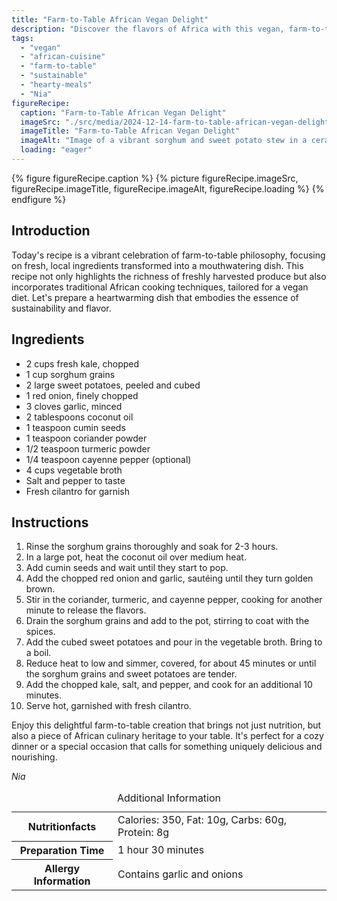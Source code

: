 ```yaml
---
title: "Farm-to-Table African Vegan Delight"
description: "Discover the flavors of Africa with this vegan, farm-to-table dish featuring fresh kale, sorghum, and sweet potatoes, spiced perfectly with traditional herbs."
tags:
  - "vegan"
  - "african-cuisine"
  - "farm-to-table"
  - "sustainable"
  - "hearty-meals"
  - "Nia"
figureRecipe: 
  caption: "Farm-to-Table African Vegan Delight"
  imageSrc: "./src/media/2024-12-14-farm-to-table-african-vegan-delight-9091.png"
  imageTitle: "Farm-to-Table African Vegan Delight"
  imageAlt: "Image of a vibrant sorghum and sweet potato stew in a ceramic bowl on a rustic table, highlighted by natural light and wildflowers."
  loading: "eager"
---
```


{% figure figureRecipe.caption %}
{% picture figureRecipe.imageSrc, figureRecipe.imageTitle, figureRecipe.imageAlt, figureRecipe.loading %}
{% endfigure %}

## Introduction

Today's recipe is a vibrant celebration of farm-to-table philosophy, focusing on fresh, local ingredients transformed into a mouthwatering dish. This recipe not only highlights the richness of freshly harvested produce but also incorporates traditional African cooking techniques, tailored for a vegan diet. Let's prepare a heartwarming dish that embodies the essence of sustainability and flavor.

## Ingredients

- 2 cups fresh kale, chopped
- 1 cup sorghum grains
- 2 large sweet potatoes, peeled and cubed
- 1 red onion, finely chopped
- 3 cloves garlic, minced
- 2 tablespoons coconut oil
- 1 teaspoon cumin seeds
- 1 teaspoon coriander powder
- 1/2 teaspoon turmeric powder
- 1/4 teaspoon cayenne pepper (optional)
- 4 cups vegetable broth
- Salt and pepper to taste
- Fresh cilantro for garnish

## Instructions

1. Rinse the sorghum grains thoroughly and soak for 2-3 hours.
2. In a large pot, heat the coconut oil over medium heat.
3. Add cumin seeds and wait until they start to pop.
4. Add the chopped red onion and garlic, sautéing until they turn golden brown.
5. Stir in the coriander, turmeric, and cayenne pepper, cooking for another minute to release the flavors.
6. Drain the sorghum grains and add to the pot, stirring to coat with the spices.
7. Add the cubed sweet potatoes and pour in the vegetable broth. Bring to a boil.
8. Reduce heat to low and simmer, covered, for about 45 minutes or until the sorghum grains and sweet potatoes are tender.
9. Add the chopped kale, salt, and pepper, and cook for an additional 10 minutes.
10. Serve hot, garnished with fresh cilantro.

Enjoy this delightful farm-to-table creation that brings not just nutrition, but also a piece of African culinary heritage to your table. It's perfect for a cozy dinner or a special occasion that calls for something uniquely delicious and nourishing.

*Nia*

<table><caption class='sr-only'>Additional Information</caption><tr><th>Nutritionfacts</th><td>Calories: 350, Fat: 10g, Carbs: 60g, Protein: 8g&nbsp;</td></tr><tr><th>Preparation Time</th><td>1 hour 30 minutes&nbsp;</td></tr><tr><th>Allergy Information</th><td>Contains garlic and onions&nbsp;</td></tr></table>

